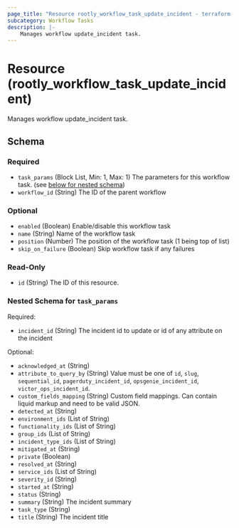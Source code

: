 ```yaml
---
page_title: "Resource rootly_workflow_task_update_incident - terraform-provider-rootly"
subcategory: Workflow Tasks
description: |-
    Manages workflow update_incident task.
---
```


# Resource (rootly_workflow_task_update_incident)

Manages workflow update_incident task.



<!-- schema generated by tfplugindocs -->
## Schema

### Required

- `task_params` (Block List, Min: 1, Max: 1) The parameters for this workflow task. (see [below for nested schema](#nestedblock--task_params))
- `workflow_id` (String) The ID of the parent workflow

### Optional

- `enabled` (Boolean) Enable/disable this workflow task
- `name` (String) Name of the workflow task
- `position` (Number) The position of the workflow task (1 being top of list)
- `skip_on_failure` (Boolean) Skip workflow task if any failures

### Read-Only

- `id` (String) The ID of this resource.

<a id="nestedblock--task_params"></a>
### Nested Schema for `task_params`

Required:

- `incident_id` (String) The incident id to update or id of any attribute on the incident

Optional:

- `acknowledged_at` (String)
- `attribute_to_query_by` (String) Value must be one of `id`, `slug`, `sequential_id`, `pagerduty_incident_id`, `opsgenie_incident_id`, `victor_ops_incident_id`.
- `custom_fields_mapping` (String) Custom field mappings. Can contain liquid markup and need to be valid JSON.
- `detected_at` (String)
- `environment_ids` (List of String)
- `functionality_ids` (List of String)
- `group_ids` (List of String)
- `incident_type_ids` (List of String)
- `mitigated_at` (String)
- `private` (Boolean)
- `resolved_at` (String)
- `service_ids` (List of String)
- `severity_id` (String)
- `started_at` (String)
- `status` (String)
- `summary` (String) The incident summary
- `task_type` (String)
- `title` (String) The incident title
